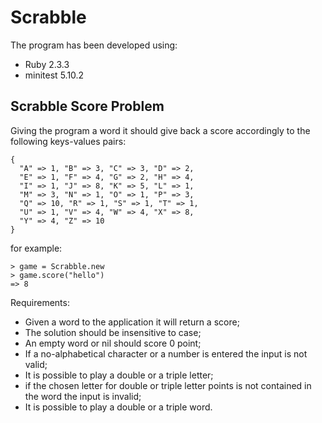 # Scrabble

The program has been developed using:
* Ruby 2.3.3
* minitest 5.10.2

## Scrabble Score Problem
Giving the program a word it should give back a score accordingly to the following keys-values pairs:
```
{
  "A" => 1, "B" => 3, "C" => 3, "D" => 2,
  "E" => 1, "F" => 4, "G" => 2, "H" => 4,
  "I" => 1, "J" => 8, "K" => 5, "L" => 1,
  "M" => 3, "N" => 1, "O" => 1, "P" => 3,
  "Q" => 10, "R" => 1, "S" => 1, "T" => 1,
  "U" => 1, "V" => 4, "W" => 4, "X" => 8,
  "Y" => 4, "Z" => 10
}
```
for example:
```
> game = Scrabble.new
> game.score("hello")
=> 8
```

Requirements:
* Given a word to the application it will return a score;
* The solution should be insensitive to case;
* An empty word or nil should score 0 point;
* If a no-alphabetical character or a number is entered the input is not valid;
* It is possible to play a double or a triple letter;
* if the chosen letter for double or triple letter points is not contained in the word the input is invalid;
* It is possible to play a double or a triple word.
